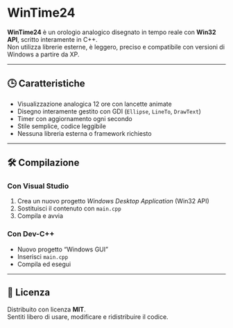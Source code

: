 # WinTime24

**WinTime24** è un orologio analogico disegnato in tempo reale con **Win32 API**, scritto interamente in C++.  
Non utilizza librerie esterne, è leggero, preciso e compatibile con versioni di Windows a partire da XP.

---

## 🕒 Caratteristiche

- Visualizzazione analogica 12 ore con lancette animate
- Disegno interamente gestito con GDI (`Ellipse`, `LineTo`, `DrawText`)
- Timer con aggiornamento ogni secondo
- Stile semplice, codice leggibile
- Nessuna libreria esterna o framework richiesto

---

## 🛠️ Compilazione

### Con Visual Studio
1. Crea un nuovo progetto *Windows Desktop Application* (Win32 API)
2. Sostituisci il contenuto con `main.cpp`
3. Compila e avvia

### Con Dev-C++
- Nuovo progetto “Windows GUI”
- Inserisci `main.cpp`
- Compila ed esegui

---

## 📄 Licenza

Distribuito con licenza **MIT**.  
Sentiti libero di usare, modificare e ridistribuire il codice.
